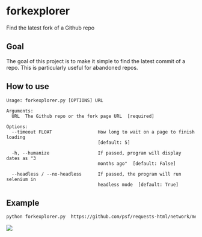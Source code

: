 # forkexplorer
Find the latest fork of a Github repo

## Goal
The goal of this project is to make it simple to find the latest commit of a repo. This is particularly useful for abandoned repos.

## How to use
```
Usage: forkexplorer.py [OPTIONS] URL

Arguments:
  URL  The Github repo or the fork page URL  [required]

Options:
  --timeout FLOAT                 How long to wait on a page to finish loading
                                  [default: 5]

  -h, --humanize                  If passed, program will display dates as "3
                                  months ago"  [default: False]

  --headless / --no-headless      If passed, the program will run selenium in
                                  headless mode  [default: True]
```

## Example
```bash
python forkexplorer.py  https://github.com/psf/requests-html/network/members -h

```
<img src="https://i.imgur.com/ML2vhkr.png" weight="400" />
